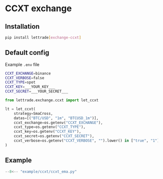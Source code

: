 # CCXT exchange

## Installation

```bash
pip install lettrade[exchange-ccxt]
```

## Default config

Example `.env` file

```bash
CCXT_EXCHANGE=binance
CCXT_VERBOSE=false
CCXT_TYPE=spot
CCXT_KEY=___YOUR_KEY___
CCXT_SECRET=___YOUR_SECRET___
```

```python
from lettrade.exchange.ccxt import let_ccxt

lt = let_ccxt(
    strategy=SmaCross,
    datas=[("BTC/USD", "1m", "BTCUSD_1m")],
    ccxt_exchange=os.getenv("CCXT_EXCHANGE"),
    ccxt_type=os.getenv("CCXT_TYPE"),
    ccxt_key=os.getenv("CCXT_KEY"),
    ccxt_secret=os.getenv("CCXT_SECRET"),
    ccxt_verbose=os.getenv("CCXT_VERBOSE", "").lower() in ["true", "1"],
)
```

## Example

```python
--8<-- "example/ccxt/ccxt_ema.py"
```
